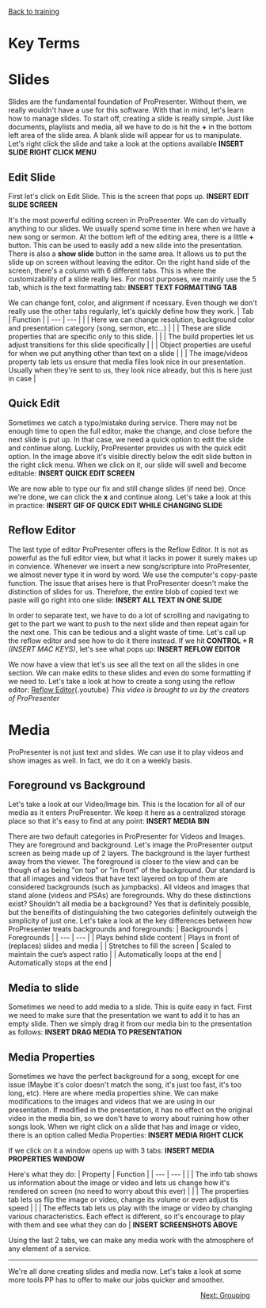 <!-- TITLE: 202 - Editing -->
<!-- SUBTITLE: After this, we'll be able to create anything, anytime, anywhere -->

[Back to training](/media/training)
# Key Terms
# Slides
Slides are the fundamental foundation of ProPresenter. Without them, we really wouldn't have a use for this software. With that in mind, let's learn how to manage slides. To start off, creating a slide is really simple. Just like documents, playlists and media, all we have to do is hit the **+** in the bottom left area of the slide area. A blank slide will appear for us to manipulate. Let's right click the slide and take a look at the options available
**INSERT SLIDE RIGHT CLICK MENU**

## Edit Slide
First let's click on Edit Slide. This is the screen that pops up.
**INSERT EDIT SLIDE SCREEN**

It's the most powerful editing screen in ProPresenter. We can do virtually anything to our slides. We usually spend some time in here when we have a new song or sermon. At the bottom left of the editing area, there is a little **+** button. This can be used to easily add a new slide into the presentation. There is also a **show slide** button in the same area. It allows us to put the slide up on screen without leaving the editor.
On the right hand side of the screen, there's a column with 6 different tabs. This is where the customizability of a slide really lies. For most purposes, we mainly use the 5 tab, which is the text formatting tab:
**INSERT TEXT FORMATTING TAB**

We can change font, color, and alignment if ncessary. Even though we don't really use the other tabs regularly, let's quickly define how they work.
| Tab | Function |
| --- | --- |
| | Here we can change resolution, background color and presentation category (song, sermon, etc...) | 
| | These are slide properties that are specific only to this slide. |
| | The build properties let us adjust transitions for this slide specifically |
| | Object properties are useful for when we put anything other than text on a slide |
| | The image/videos property tab lets us ensure that media files look nice in our presentation. Usually when they're sent to us, they look nice already, but this is here just in case |

## Quick Edit
Sometimes we catch a typo/mistake during service. There may not be enough time to open the full editor, make the change, and close before the next slide is put up. In that case, we need a quick option to edit the slide and continue along. Luckily, ProPresenter provides us with the quick edit option. In the image above it's visible directly below the edit slide button in the right click menu. When we click on it, our slide will swell and become editable:
**INSERT QUICK EDIT SCREEN**

We are now able to type our fix and still change slides (if need be). Once we're done, we can click the **x** and continue along. Let's take a look at this in practice:
**INSERT GIF OF QUICK EDIT WHILE CHANGING SLIDE**

## Reflow Editor
The last type of editor ProPresenter offers is the Reflow Editor. It is not as powerful as the full editor view, but what it lacks in power it surely makes up in convience. Whenever we insert a new song/scripture into ProPresenter, we almost never type it in word by word. We use the computer's copy-paste function. The issue that arises here is that ProPresenter doesn't make the distinction of slides for us. Therefore, the entire blob of copied text we paste will go right into one slide:
**INSERT ALL TEXT IN ONE SLIDE**

In order to separate text, we have to do a lot of scrolling and navigating to get to the part we want to push to the next slide and then repeat again for the next one. This can be tedious and a slight waste of time. Let's call up the reflow editor and see how to do it there instead. If we hit **CONTROL + R** *(INSERT MAC KEYS)*, let's see what pops up:
**INSERT REFLOW EDITOR**

We now have a view that let's us see all the text on all the slides in one section. We can make edits to these slides and even do some formatting if we need to. Let's take a look at how to create a song using the reflow editor:
[Reflow Editor](https://www.youtube.com/watch?v=EXGUb_3r1wo){.youtube}
*This video is brought to us by the creators of ProPresenter*

# Media
ProPresenter is not just text and slides. We can use it to play videos and show images as well. In fact, we do it on a weekly basis. 
## Foreground vs Background
Let's take a look at our Video/Image bin. This is the location for all of our media as it enters ProPresenter. We keep it here as a centralized storage place so that it's easy to find at any point:
**INSERT MEDIA BIN**

There are two default categories in ProPresenter for Videos and Images. They are foreground and background. Let's image the ProPresenter output screen as being made up of 2 layers. The background is the layer furthest away from the viewer. The foreground is closer to the view and can be though of as being "on top" or "in front" of the background. Our standard is that all images and videos that have text layered on top of them are considered backgrounds (such as jumpbacks). All videos and images that stand alone (videos and PSAs) are foregrounds. Why do these distinctions exist? Shouldn't all media be a background? Yes that is definitely possible, but the beneifits of distinguishing the two categories definitely outweigh the simplicity of just one. Let's take a look at the key differences between how ProPresenter treats backgrounds and foregrounds:
| Backgrounds | Foregrounds |
| --- | --- |
| Plays behind slide content | Plays in front of (replaces) slides and media |
| Stretches to fill the screen | Scaled to maintain the cue’s aspect ratio |
| Automatically loops at the end | Automatically stops at the end |

## Media to slide
Sometimes we need to add media to a slide. This is quite easy in fact. First we need to make sure that the presentation we want to add it to has an empty slide. Then we simply drag it from our media bin to the presentation as follows:
**INSERT DRAG MEDIA TO PRESENTATION**
## Media Properties
Sometimes we have the perfect background for a song, except for one issue (Maybe it's color doesn't match the song, it's just too fast, it's too long, etc). Here are where media properties shine. We can make modifications to the images and videos that we are using in our presentation. If modified in the presentation, it has no effect on the original video in the media bin, so we don't have to worry about ruining how other songs look. When we right click on a slide that has and image or video, there is an option called Media Properties:
**INSERT MEDIA RIGHT CLICK**

If we click on it a window opens up with 3 tabs:
**INSERT MEDIA PROPERTIES WINDOW**

Here's what they do:
| Property | Function |
| --- | --- |
| | The info tab shows us information about the image or video and lets us change how it's rendered on screen (no need to worry about this ever) |
| | The properties tab lets us flip the image or video, change its volume or even adjust tis speed |
| | The effects tab lets us play with the image or video by changing various characteristics. Each effect is different, so it's encourage to play with them and see what they can do |
**INSERT SCREENSHOTS ABOVE**

Using the last 2 tabs, we can make any media work with the atmosphere of any element of a service.

---

We're all done creating slides and media now. Let's take a look at some more tools PP has to offer to make our jobs quicker and smoother.
<div style="text-align:right"><a href="/media/training-pages/203">Next: Grouping</a>&nbsp;&nbsp;&nbsp;&nbsp;</div>